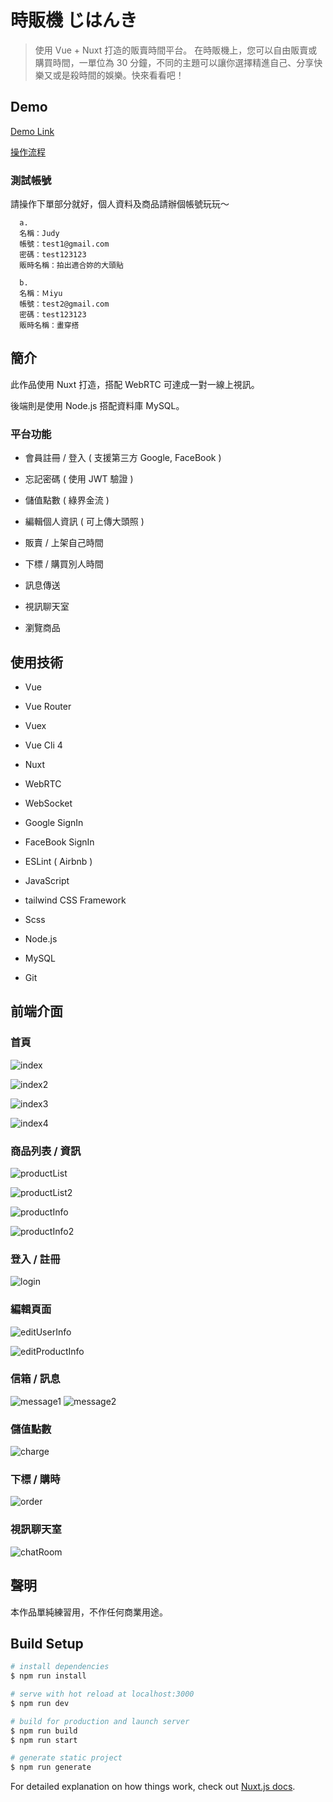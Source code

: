 # 時販機 じはんき

> 使用 Vue + Nuxt 打造的販賣時間平台。
  在時販機上，您可以自由販賣或購買時間，一單位為 30 分鐘，不同的主題可以讓你選擇精進自己、分享快樂又或是殺時間的娛樂。快來看看吧！

## Demo

[Demo Link](http://rental-time.herokuapp.com/)

[操作流程](https://gist.github.com/jedy05097952/63762af683b032a1c3a738d065e753dd)

### 測試帳號

請操作下單部分就好，個人資料及商品請辦個帳號玩玩～
```
  a.
  名稱：Judy
  帳號：test1@gmail.com
  密碼：test123123
  販時名稱：拍出適合妳的大頭貼
  
  b.
  名稱：Ｍiyu
  帳號：test2@gmail.com
  密碼：test123123
  販時名稱：畫穿搭
```

## 簡介

此作品使用 Nuxt 打造，搭配 WebRTC 可達成一對一線上視訊。

後端則是使用 Node.js 搭配資料庫 MySQL。

### 平台功能

* 會員註冊 / 登入 ( 支援第三方 Google, FaceBook )

* 忘記密碼 ( 使用 JWT 驗證 )

* 儲值點數 ( 綠界金流 )

* 編輯個人資訊 ( 可上傳大頭照 )

* 販賣 / 上架自己時間

* 下標 / 購買別人時間

* 訊息傳送

* 視訊聊天室

* 瀏覽商品

## 使用技術

* Vue
  
* Vue Router

* Vuex

* Vue Cli 4

* Nuxt

* WebRTC

* WebSocket

* Google SignIn

* FaceBook SignIn

* ESLint ( Airbnb )

* JavaScript

* tailwind CSS Framework

* Scss

* Node.js

* MySQL

* Git

## 前端介面

### 首頁

![index](https://user-images.githubusercontent.com/50637947/77354801-5ce46400-6d7e-11ea-89c0-48dae09d1f5d.png)

![index2](https://user-images.githubusercontent.com/50637947/77354806-5fdf5480-6d7e-11ea-9317-37940b635721.png)

![index3](https://user-images.githubusercontent.com/50637947/77360299-1267e500-6d88-11ea-977f-0cc6eb0eae65.png)

![index4](https://user-images.githubusercontent.com/50637947/77360308-16940280-6d88-11ea-8fd4-d12bb69be372.png)

### 商品列表 / 資訊

![productList](https://user-images.githubusercontent.com/50637947/77354852-75547e80-6d7e-11ea-8116-73ffd6634f45.png)

![productList2](https://user-images.githubusercontent.com/50637947/77354856-77b6d880-6d7e-11ea-9692-b286a08d03c6.png)

![productInfo](https://user-images.githubusercontent.com/50637947/77354876-7dacb980-6d7e-11ea-8da7-ca967cfbd158.png)

![productInfo2](https://user-images.githubusercontent.com/50637947/77360129-c5840e80-6d87-11ea-828e-9b1321d08a9a.png)

### 登入 / 註冊

![login](https://user-images.githubusercontent.com/50637947/77354975-ab91fe00-6d7e-11ea-9bd9-de8fe16a24fd.png)

### 編輯頁面

![editUserInfo](https://user-images.githubusercontent.com/50637947/77355099-d1b79e00-6d7e-11ea-94c9-43f252c402c7.png)

![editProductInfo](https://user-images.githubusercontent.com/50637947/77355109-d419f800-6d7e-11ea-8dbf-7a573c21f114.png)

### 信箱 / 訊息

![message1](https://user-images.githubusercontent.com/50637947/77355187-fa3f9800-6d7e-11ea-93bf-cf02b2d3d392.png)
![message2](https://user-images.githubusercontent.com/50637947/77355189-fca1f200-6d7e-11ea-8962-4125aeebf21b.png)

### 儲值點數

![charge](https://user-images.githubusercontent.com/50637947/77354980-adf45800-6d7e-11ea-86bb-33208383f96c.png)

### 下標 / 購時

![order](https://user-images.githubusercontent.com/50637947/77355249-19d6c080-6d7f-11ea-81a4-4950607a62b5.png)

### 視訊聊天室

![chatRoom](https://user-images.githubusercontent.com/50637947/77355256-1d6a4780-6d7f-11ea-8c23-d5600694e03d.png)


## 聲明
本作品單純練習用，不作任何商業用途。

## Build Setup

```bash
# install dependencies
$ npm run install

# serve with hot reload at localhost:3000
$ npm run dev

# build for production and launch server
$ npm run build
$ npm run start

# generate static project
$ npm run generate
```

For detailed explanation on how things work, check out [Nuxt.js docs](https://nuxtjs.org).
